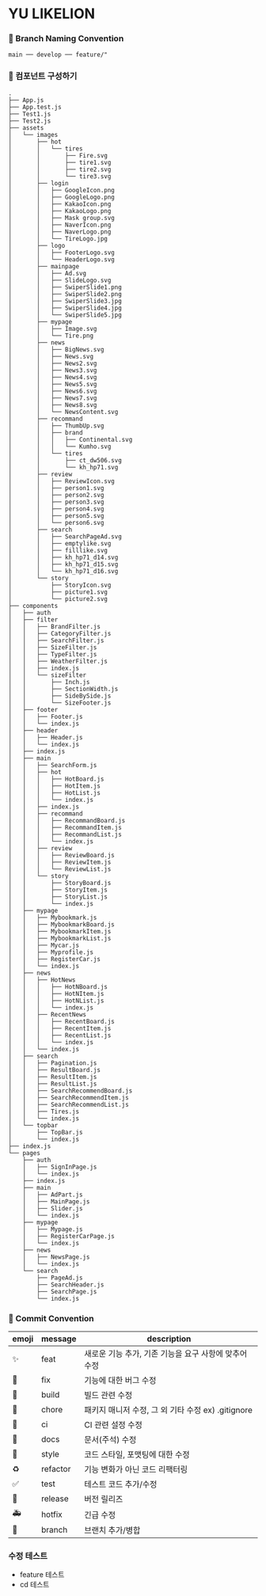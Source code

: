 # YU LIKELION

### 📌 Branch Naming Convention

```
main ── develop ── feature/"
```

### 📌 컴포넌트 구성하기

```
.
├── App.js
├── App.test.js
├── Test1.js
├── Test2.js
├── assets
│   └── images
│       ├── hot
│       │   └── tires
│       │       ├── Fire.svg
│       │       ├── tire1.svg
│       │       ├── tire2.svg
│       │       └── tire3.svg
│       ├── login
│       │   ├── GoogleIcon.png
│       │   ├── GoogleLogo.png
│       │   ├── KakaoIcon.png
│       │   ├── KakaoLogo.png
│       │   ├── Mask group.svg
│       │   ├── NaverIcon.png
│       │   ├── NaverLogo.png
│       │   └── TireLogo.jpg
│       ├── logo
│       │   ├── FooterLogo.svg
│       │   └── HeaderLogo.svg
│       ├── mainpage
│       │   ├── Ad.svg
│       │   ├── SlideLogo.svg
│       │   ├── SwiperSlide1.png
│       │   ├── SwiperSlide2.png
│       │   ├── SwiperSlide3.jpg
│       │   ├── SwiperSlide4.jpg
│       │   └── SwiperSlide5.jpg
│       ├── mypage
│       │   ├── Image.svg
│       │   └── Tire.png
│       ├── news
│       │   ├── BigNews.svg
│       │   ├── News.svg
│       │   ├── News2.svg
│       │   ├── News3.svg
│       │   ├── News4.svg
│       │   ├── News5.svg
│       │   ├── News6.svg
│       │   ├── News7.svg
│       │   ├── News8.svg
│       │   └── NewsContent.svg
│       ├── recommand
│       │   ├── ThumbUp.svg
│       │   ├── brand
│       │   │   ├── Continental.svg
│       │   │   └── Kumho.svg
│       │   └── tires
│       │       ├── ct_dw506.svg
│       │       └── kh_hp71.svg
│       ├── review
│       │   ├── ReviewIcon.svg
│       │   ├── person1.svg
│       │   ├── person2.svg
│       │   ├── person3.svg
│       │   ├── person4.svg
│       │   ├── person5.svg
│       │   └── person6.svg
│       ├── search
│       │   ├── SearchPageAd.svg
│       │   ├── emptylike.svg
│       │   ├── filllike.svg
│       │   ├── kh_hp71_d14.svg
│       │   ├── kh_hp71_d15.svg
│       │   └── kh_hp71_d16.svg
│       └── story
│           ├── StoryIcon.svg
│           ├── picture1.svg
│           └── picture2.svg
├── components
│   ├── auth
│   ├── filter
│   │   ├── BrandFilter.js
│   │   ├── CategoryFilter.js
│   │   ├── SearchFilter.js
│   │   ├── SizeFilter.js
│   │   ├── TypeFilter.js
│   │   ├── WeatherFilter.js
│   │   ├── index.js
│   │   └── sizeFilter
│   │       ├── Inch.js
│   │       ├── SectionWidth.js
│   │       ├── SideBySide.js
│   │       └── SizeFooter.js
│   ├── footer
│   │   ├── Footer.js
│   │   └── index.js
│   ├── header
│   │   ├── Header.js
│   │   └── index.js
│   ├── index.js
│   ├── main
│   │   ├── SearchForm.js
│   │   ├── hot
│   │   │   ├── HotBoard.js
│   │   │   ├── HotItem.js
│   │   │   ├── HotList.js
│   │   │   └── index.js
│   │   ├── index.js
│   │   ├── recommand
│   │   │   ├── RecommandBoard.js
│   │   │   ├── RecommandItem.js
│   │   │   ├── RecommandList.js
│   │   │   └── index.js
│   │   ├── review
│   │   │   ├── ReviewBoard.js
│   │   │   ├── ReviewItem.js
│   │   │   └── ReviewList.js
│   │   └── story
│   │       ├── StoryBoard.js
│   │       ├── StoryItem.js
│   │       ├── StoryList.js
│   │       └── index.js
│   ├── mypage
│   │   ├── Mybookmark.js
│   │   ├── MybookmarkBoard.js
│   │   ├── MybookmarkItem.js
│   │   ├── MybookmarkList.js
│   │   ├── Mycar.js
│   │   ├── Myprofile.js
│   │   ├── RegisterCar.js
│   │   └── index.js
│   ├── news
│   │   ├── HotNews
│   │   │   ├── HotNBoard.js
│   │   │   ├── HotNItem.js
│   │   │   ├── HotNList.js
│   │   │   └── index.js
│   │   ├── RecentNews
│   │   │   ├── RecentBoard.js
│   │   │   ├── RecentItem.js
│   │   │   ├── RecentList.js
│   │   │   └── index.js
│   │   └── index.js
│   ├── search
│   │   ├── Pagination.js
│   │   ├── ResultBoard.js
│   │   ├── ResultItem.js
│   │   ├── ResultList.js
│   │   ├── SearchRecommendBoard.js
│   │   ├── SearchRecommendItem.js
│   │   ├── SearchRecommendList.js
│   │   ├── Tires.js
│   │   └── index.js
│   └── topbar
│       ├── TopBar.js
│       └── index.js
├── index.js
└── pages
    ├── auth
    │   ├── SignInPage.js
    │   └── index.js
    ├── index.js
    ├── main
    │   ├── AdPart.js
    │   ├── MainPage.js
    │   ├── Slider.js
    │   └── index.js
    ├── mypage
    │   ├── Mypage.js
    │   ├── RegisterCarPage.js
    │   └── index.js
    ├── news
    │   ├── NewsPage.js
    │   └── index.js
    └── search
        ├── PageAd.js
        ├── SearchHeader.js
        ├── SearchPage.js
        └── index.js
```

### 📌 Commit Convention

| emoji                       | message  | description                                           |
| --------------------------- | -------- | ----------------------------------------------------- |
| :sparkles:                  | feat     | 새로운 기능 추가, 기존 기능을 요구 사항에 맞추어 수정 |
| :bug:                       | fix      | 기능에 대한 버그 수정                                 |
| :green_heart:               | build    | 빌드 관련 수정                                        |
| :pushpin:                   | chore    | 패키지 매니저 수정, 그 외 기타 수정 ex) .gitignore    |
| :construction_worker:       | ci       | CI 관련 설정 수정                                     |
| :closed_book:               | docs     | 문서(주석) 수정                                       |
| :art:                       | style    | 코드 스타일, 포맷팅에 대한 수정                       |
| :recycle:                   | refactor | 기능 변화가 아닌 코드 리팩터링                        |
| :white_check_mark:          | test     | 테스트 코드 추가/수정                                 |
| :bookmark:                  | release  | 버전 릴리즈                                           |
| :ambulance:                 | hotfix   | 긴급 수정                                             |
| :twisted_rightwards_arrows: | branch   | 브랜치 추가/병합                                      |

### 수정 테스트

- feature 테스트
- cd 테스트
